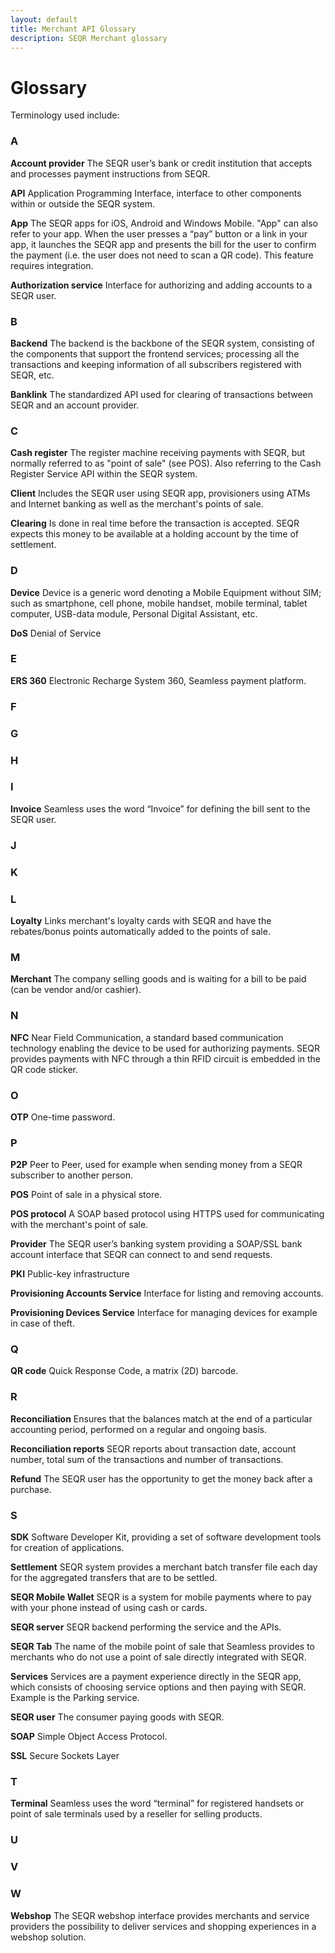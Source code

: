 ```yaml
---
layout: default
title: Merchant API Glossary
description: SEQR Merchant glossary
---
```


# Glossary

Terminology used include: 

### A
**Account provider**
The SEQR user’s bank or credit institution that accepts and processes payment instructions from SEQR.

**API**
Application Programming Interface, interface to other components within or outside the SEQR system.

**App**
The SEQR apps for iOS, Android and Windows Mobile.
"App" can also refer to your app. When the user presses a “pay” button or a link in your app, it launches the SEQR app and presents the bill for the user to confirm the payment (i.e. the user does not need to scan a QR code). This feature requires integration.

**Authorization service**
Interface for authorizing and adding accounts to a SEQR user.

### B
**Backend**
The backend is the backbone of the SEQR system, consisting of the components that support the frontend services; processing all the transactions and keeping information of all subscribers registered with SEQR, etc.

**Banklink**
The standardized API used for clearing of transactions between SEQR and an account provider.

### C
**Cash register**
The register machine receiving payments with SEQR, but normally referred to as "point of sale" (see POS). Also referring to the Cash Register Service API within the SEQR system.

**Client**
Includes the SEQR user using SEQR app, provisioners using ATMs and Internet banking as well as the merchant's points of sale.

**Clearing**
Is done in real time before the transaction is accepted. SEQR expects this money to be available at a holding account by the time of settlement.

### D
**Device**
Device is a generic word denoting a Mobile Equipment without SIM; such as smartphone, cell phone, mobile handset, mobile terminal, tablet computer, USB-data module, Personal Digital Assistant, etc.

**DoS**
Denial of Service

### E
**ERS 360**
Electronic Recharge System 360, Seamless payment platform.

### F

### G

### H

### I
**Invoice**
Seamless uses the word “Invoice” for defining the bill sent to the SEQR user. 

### J

### K

### L
**Loyalty**
Links merchant's loyalty cards with SEQR and have the rebates/bonus points automatically added to the points of sale.

### M
**Merchant**
The company selling goods and is waiting for a bill to be paid (can be vendor and/or cashier).

### N
**NFC**
Near Field Communication, a standard based communication technology enabling the device to be used for authorizing payments. SEQR provides payments with NFC through a thin RFID circuit is embedded in the QR code sticker.

### O
**OTP**
One-time password.

### P
**P2P**
Peer to Peer, used for example when sending money from a SEQR subscriber to another person.

**POS**
Point of sale in a physical store.

**POS protocol**
A SOAP based protocol using HTTPS used for communicating with the merchant's point of sale.

**Provider**
The SEQR user’s banking system providing a SOAP/SSL bank account interface that SEQR can connect to and send requests.

**PKI**
Public-key infrastructure

**Provisioning Accounts Service**
Interface for listing and removing accounts.

**Provisioning Devices Service**
Interface for managing devices for example in case of theft.

### Q
**QR code**
Quick Response Code, a matrix (2D) barcode.

### R
**Reconciliation**
Ensures that the balances match at the end of a particular accounting period, performed on a regular and ongoing basis.

**Reconciliation reports**
SEQR reports about transaction date, account number, total sum of the transactions and number of transactions.

**Refund**
The SEQR user has the opportunity to get the money back after a purchase.

### S
**SDK**
Software Developer Kit, providing a set of software development tools for creation of applications.

**Settlement**
SEQR system provides a merchant batch transfer file each day for the aggregated transfers that are to be settled.

**SEQR Mobile Wallet**
SEQR is a system for mobile payments where to pay with your phone instead of using cash or cards.

**SEQR server**
SEQR backend performing the service and the APIs.

**SEQR Tab**
The name of the mobile point of sale that Seamless provides to merchants who do not use a point of sale directly integrated with SEQR.

**Services**
Services are a payment experience directly in the SEQR app, which consists of choosing service options and then paying with SEQR. Example is the Parking service.

**SEQR user**
The consumer paying goods with SEQR.

**SOAP**
Simple Object Access Protocol.

**SSL**
Secure Sockets Layer

### T
**Terminal**
Seamless uses the word “terminal” for registered handsets or point of sale terminals used by a reseller for selling products.

### U

### V

### W
**Webshop**
The SEQR webshop interface provides merchants and service providers the possibility to deliver services and shopping experiences in a webshop solution.

